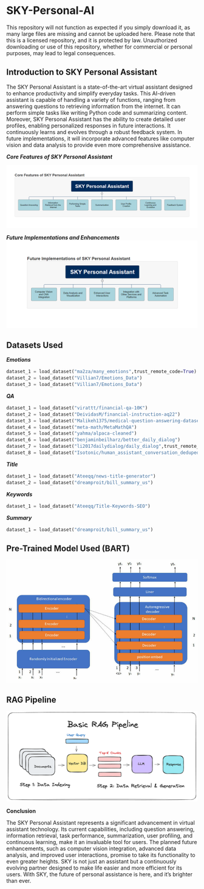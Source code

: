 # SKY-Personal-AI

This repository will not function as expected if you simply download it, as many large files are missing and cannot be uploaded here. Please note that this is a licensed repository, and it is protected by law. Unauthorized downloading or use of this repository, whether for commercial or personal purposes, may lead to legal consequences.

## Introduction to SKY Personal Assistant

The SKY Personal Assistant is a state-of-the-art virtual assistant designed to enhance productivity and simplify everyday tasks. This AI-driven assistant is capable of handling a variety of functions, ranging from answering questions to retrieving information from the internet. It can perform simple tasks like writing Python code and summarizing content. Moreover, SKY Personal Assistant has the ability to create detailed user profiles, enabling personalized responses in future interactions. It continuously learns and evolves through a robust feedback system. In future implementations, it will incorporate advanced features like computer vision and data analysis to provide even more comprehensive assistance.

***Core Features of SKY Personal Assistant***

![png](https://github.com/akshayparate123/SKY-Personal-AI/blob/main/Images/Features_1.png)

***Future Implementations and Enhancements***
![png](https://github.com/akshayparate123/SKY-Personal-AI/blob/main/Images/FutureImplementations.png)

## Datasets Used

***Emotions***

```python
dataset_1 = load_dataset("ma2za/many_emotions",trust_remote_code=True)
dataset_2 = load_dataset("Villian7/Emotions_Data")
dataset_3 = load_dataset("Villian7/Emotions_Data")
```

***QA***
```python
dataset_1 = load_dataset("virattt/financial-qa-10K")
dataset_2 = load_dataset("DeividasM/financial-instruction-aq22")
dataset_3 = load_dataset("Malikeh1375/medical-question-answering-datasets", "all-processed")
dataset_4 = load_dataset("meta-math/MetaMathQA")
dataset_5 = load_dataset("yahma/alpaca-cleaned")
dataset_6 = load_dataset("benjaminbeilharz/better_daily_dialog")
dataset_7 = load_dataset("li2017dailydialog/daily_dialog",trust_remote_code=True)
dataset_8 = load_dataset("Isotonic/human_assistant_conversation_deduped")
```

***Title***
```python
dataset_1 = load_dataset("Ateeqq/news-title-generator")
dataset_2 = load_dataset("dreamproit/bill_summary_us")
```

***Keywords***
```python
dataset_1 = load_dataset("Ateeqq/Title-Keywords-SEO")
```


***Summary***
```python
dataset_1 = load_dataset("dreamproit/bill_summary_us")
```

## Pre-Trained Model Used (BART)
![png](https://github.com/akshayparate123/SKY-Personal-AI/blob/main/Images/BART_arch.png)
## RAG Pipeline

![png](https://github.com/akshayparate123/SKY-Personal-AI/blob/main/Images/rag.png)

**Conclusion**

The SKY Personal Assistant represents a significant advancement in virtual assistant technology. Its current capabilities, including question answering, information retrieval, task performance, summarization, user profiling, and continuous learning, make it an invaluable tool for users. The planned future enhancements, such as computer vision integration, advanced data analysis, and improved user interactions, promise to take its functionality to even greater heights. SKY is not just an assistant but a continuously evolving partner designed to make life easier and more efficient for its users. With SKY, the future of personal assistance is here, and it’s brighter than ever.





